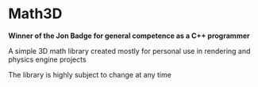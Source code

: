 # Math3D
__Winner of the Jon Badge for general competence as a C++ programmer__

A simple 3D math library created mostly for personal use in rendering and physics engine projects

The library is highly subject to change at any time
